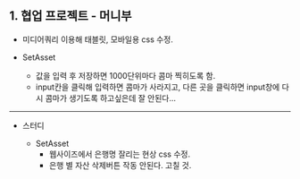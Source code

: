 ## 1. 협업 프로젝트 - 머니부
- 미디어쿼리 이용해 태블릿, 모바일용 css 수정.

- SetAsset
  - 값을 입력 후 저장하면 1000단위마다 콤마 찍히도록 함.
  - input칸을 클릭해 입력하면 콤마가 사라지고, 다른 곳을 클릭하면 input창에 다시 콤마가 생기도록 하고싶은데 잘 안된다...
  
***

- 스터디
  
  - SetAsset 
    - 웹사이즈에서 은행명 잘리는 현상 css 수정.
    - 은행 별 자산 삭제버튼 작동 안된다. 고칠 것.
